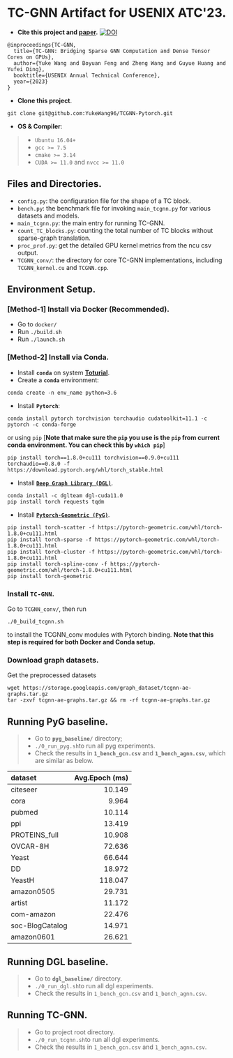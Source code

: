 # TC-GNN Artifact for USENIX ATC'23.

+ **Cite this project and [paper](https://arxiv.org/abs/2112.02052).** [![DOI](https://zenodo.org/badge/DOI/10.5281/zenodo.7893174.svg)](https://doi.org/10.5281/zenodo.7893174)

```
@inproceedings{TC-GNN,
  title={TC-GNN: Bridging Sparse GNN Computation and Dense Tensor Cores on GPUs},
  author={Yuke Wang and Boyuan Feng and Zheng Wang and Guyue Huang and Yufei Ding},
  booktitle={USENIX Annual Technical Conference},
  year={2023}
}
```

+ **Clone this project**.
```
git clone git@github.com:YukeWang96/TCGNN-Pytorch.git
```

+ **OS & Compiler**: 
> + `Ubuntu 16.04+`
> + `gcc >= 7.5`
> + `cmake >= 3.14`
> + `CUDA >= 11.0` and `nvcc >= 11.0`

## Files and Directories.
+ `config.py`: the configuration file for the shape of a TC block.
+ `bench.py`: the benchmark file for invoking `main_tcgnn.py` for various datasets and models.
+ `main_tcgnn.py`: the main entry for running TC-GNN.
+ `count_TC_blocks.py`: counting the total number of TC blocks without sparse-graph translation.
+ `proc_prof.py`: get the detailed GPU kernel metrics from the ncu csv output. 
+ `TCGNN_conv/`: the directory for core TC-GNN implementations, including `TCGNN_kernel.cu` and `TCGNN.cpp`.

## Environment Setup.
### [**Method-1**] Install via Docker (Recommended).
+ Go to `docker/`
+ Run `./build.sh`
+ Run `./launch.sh`

### [**Method-2**] Install via Conda.
+ Install **`conda`** on system **[Toturial](https://www.digitalocean.com/community/tutorials/how-to-install-anaconda-on-ubuntu-18-04-quickstart)**.
+ Create a **`conda`** environment: 
```
conda create -n env_name python=3.6
```
+ Install **`Pytorch`**: 
```
conda install pytorch torchvision torchaudio cudatoolkit=11.1 -c pytorch -c conda-forge
```
or using `pip` [**Note that make sure the `pip` you use is the `pip` from current conda environment. You can check this by `which pip`**]
```
pip install torch==1.8.0+cu111 torchvision==0.9.0+cu111 torchaudio==0.8.0 -f https://download.pytorch.org/whl/torch_stable.html
```
+ Install [**`Deep Graph Library (DGL)`**](https://github.com/dmlc/dgl).
```
conda install -c dglteam dgl-cuda11.0
pip install torch requests tqdm
```

+ Install [**`Pytorch-Geometric (PyG)`**](https://github.com/rusty1s/pytorch_geometric).
```
pip install torch-scatter -f https://pytorch-geometric.com/whl/torch-1.8.0+cu111.html
pip install torch-sparse -f https://pytorch-geometric.com/whl/torch-1.8.0+cu111.html
pip install torch-cluster -f https://pytorch-geometric.com/whl/torch-1.8.0+cu111.html
pip install torch-spline-conv -f https://pytorch-geometric.com/whl/torch-1.8.0+cu111.html
pip install torch-geometric
```

### Install **`TC-GNN`**.
Go to `TCGNN_conv/`, then run
```
./0_build_tcgnn.sh
``` 
to install the TCGNN_conv modules with Pytorch binding. 
**Note that this step is required for both Docker and Conda setup.**


### Download graph datasets.
Get the preprocessed datasets
```
wget https://storage.googleapis.com/graph_dataset/tcgnn-ae-graphs.tar.gz
tar -zxvf tcgnn-ae-graphs.tar.gz && rm -rf tcgnn-ae-graphs.tar.gz
``` 

## Running **PyG** baseline.
> + Go to **`pyg_baseline/`** directory;
> + `./0_run_pyg.sh`to run all pyg experiments.
> + Check the results in **`1_bench_gcn.csv`** and **`1_bench_agnn.csv`**, which are similar as below.

| dataset         | Avg.Epoch (ms) |
|:-----------------|----------------:|
| citeseer        | 10.149         |
| cora            | 9.964          |
| pubmed          | 10.114         |
| ppi             | 13.419         |
| PROTEINS_full   | 10.908         |
| OVCAR-8H        | 72.636         |
| Yeast           | 66.644         |
| DD              | 18.972         |
| YeastH          | 118.047        |
| amazon0505      | 29.731         |
| artist          | 11.172         |
| com-amazon      | 22.476         |
| soc-BlogCatalog | 14.971         |
| amazon0601      | 26.621         |

<!-- > + Change `run_GCN=True` or  `run_GCN=False` in `0_bench.py` with `gcn` and `gin` to profile the example GCN and GIN model, respectively;
> + `./0_bench.py| tee run_pyg.log` to run the script and the report 10 epoch runtime for all evaluated datasets. 
> + `./1_log2csv.py` to convert the `run_pyg.log` to `run_pyg.csv` for ease of analysis. -->

## Running **DGL** baseline.
> +  Go to **`dgl_baseline/`** directory.
> + `./0_run_dgl.sh`to run all dgl experiments.
> + Check the results in `1_bench_gcn.csv` and `1_bench_agnn.csv`.

<!-- > +  Pass the `--model` parameter in `dgl_main.py` with `gcn` and  `gin` to profile the example GCN and GIN model, respectively;
> + `./0_bench.py| tee run_dgl.log` to run the script and the report 10 epoch runtime for all evaluated datasets. 
> + `./1_log2csv.py` to convert the `run_dgl.log` to `run_dgl.csv` for ease of visualization. -->

## Running **TC-GNN**.
> +  Go to project root directory.
> + `./0_run_tcgnn.sh`to run all dgl experiments.
> + Check the results in `1_bench_gcn.csv` and `1_bench_agnn.csv`.

<!-- > +  Under the current project directory 
> + `./0_bench.py| tee run_TCGNN.log` to run the script and the report 10 epoch runtime for all evaluated datasets. 
> + `./1_log2csv.py` to convert the `run_TCGNN.log` to `run_TCGNN.csv` for ease of analysis. -->
